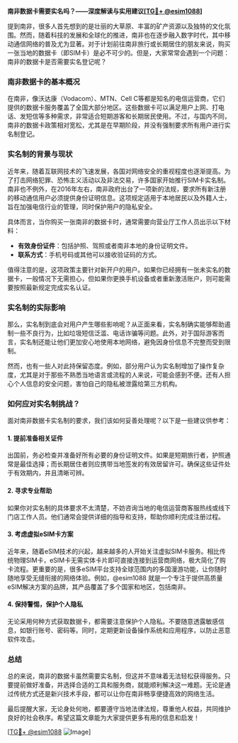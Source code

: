 **南非数据卡需要实名吗？——深度解读与实用建议[[TG💪+ @esim1088](https://t.me/s/esim1088)]**

提到南非，很多人首先想到的是壮丽的大草原、丰富的矿产资源以及独特的文化氛围。然而，随着科技的发展和全球化的推进，南非也在逐步融入数字时代，其中移动通信网络的普及尤为显著。对于计划前往南非旅行或长期居住的朋友来说，购买一张当地的数据卡（即SIM卡）是必不可少的。但是，大家常常会遇到一个问题：南非的数据卡是否需要实名登记呢？

### 南非数据卡的基本概况

在南非，像沃达康（Vodacom）、MTN、Cell C等都是知名的电信运营商，它们提供的数据卡服务覆盖了全国大部分地区。这些数据卡可以满足用户上网、打电话、发短信等多种需求，非常适合短期游客和长期居民使用。不过，与国内不同，南非的数据卡政策相对宽松，尤其是在早期阶段，并没有强制要求所有用户进行实名制登记。

### 实名制的背景与现状

近年来，随着互联网技术的飞速发展，各国对网络安全的重视程度也逐渐提高。为了打击网络犯罪、恐怖主义活动以及非法交易，许多国家开始推行SIM卡实名制。南非也不例外，在2016年左右，南非政府出台了一项新的法规，要求所有新注册的移动通信用户必须提供身份证明信息。这项规定适用于本地居民以及外籍人士，旨在加强电信行业的管理，同时保护用户的隐私安全。

具体而言，当你购买一张南非的数据卡时，通常需要向营业厅工作人员出示以下材料：

- **有效身份证件**：包括护照、驾照或者南非本地的身份证明文件。
- **联系方式**：手机号码或其他可以接收验证码的方式。
  
值得注意的是，这项政策主要针对新开户的用户。如果你已经拥有一张未实名的数据卡，一般情况下无需担心，但如果你更换手机设备或者重新激活账户，则可能需要按照最新规定完成实名认证。

### 实名制的实际影响

那么，实名制到底会对用户产生哪些影响呢？从正面来看，实名制确实能够帮助遏制一些不良行为，比如垃圾短信泛滥、电话诈骗等问题。此外，对于国际游客而言，实名制还能让他们更加安心地使用本地网络，避免因身份信息不完整而受到限制。

然而，也有一些人对此持保留态度。例如，部分用户认为实名制增加了操作复杂度，尤其是对于那些不熟悉当地语言或流程的人来说，可能会感到不便。还有人担心个人信息的安全问题，害怕自己的隐私被泄露给第三方机构。

### 如何应对实名制挑战？

面对南非数据卡实名制的要求，我们该如何妥善处理呢？以下是一些建议供参考：

#### 1. 提前准备相关证件
出国前，务必检查并准备好所有必要的身份证明文件。如果是短期旅行者，护照通常是最佳选择；而长期居住者则应携带当地签发的有效居留许可。确保这些证件处于有效期内，并且清晰可辨。

#### 2. 寻求专业帮助
如果你对实名制的具体要求不太清楚，不妨咨询当地的电信运营商客服热线或线下门店工作人员。他们通常会提供详细的指导和支持，帮助你顺利完成注册过程。

#### 3. 考虑虚拟eSIM卡方案
近年来，随着eSIM技术的兴起，越来越多的人开始关注虚拟SIM卡服务。相比传统物理SIM卡，eSIM卡无需实体卡片即可直接连接到运营商网络，极大简化了购卡流程。更重要的是，很多eSIM平台支持全球范围内的多国漫游功能，让你随时随地享受无缝衔接的网络体验。例如，@esim1088 就是一个专注于提供高质量eSIM解决方案的品牌，其产品覆盖了多个国家和地区，包括南非。

#### 4. 保持警惕，保护个人隐私
无论采用何种方式获取数据卡，都需要注意保护个人隐私。不要随意透露敏感信息，如银行账号、密码等。同时，定期更新设备操作系统和应用程序，以防止恶意软件攻击。

### 总结

总的来说，南非的数据卡虽然需要实名制，但这并不意味着无法轻松获得服务。只要提前做好准备，并选择合适的工具和服务商，就能顺利解决这一难题。无论是通过传统方式还是新兴技术手段，都可以让你在南非畅享便捷高效的网络生活。

最后提醒大家，无论身处何地，都要遵守当地法律法规，尊重他人权益，共同维护良好的社会秩序。希望这篇文章能为大家提供更多有用的信息和启发！

[[TG💪+ @esim1088](https://t.me/s/esim1088) ![Image](https://i.postimg.cc/4NQfJmqS/Snipaste-2025-05-13-00-14-12.png)]